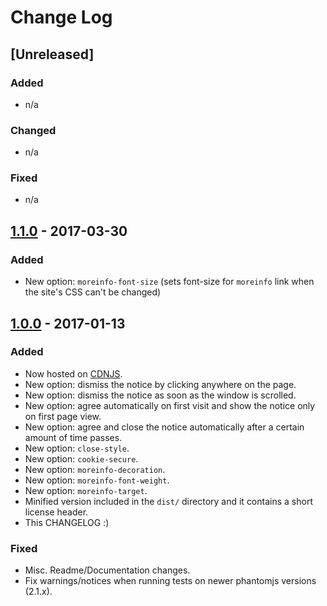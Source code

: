 # Change Log

## [Unreleased]
### Added
- n/a

### Changed
- n/a

### Fixed
- n/a

## [1.1.0](https://github.com/dobarkod/cookie-banner/compare/1.0.0...1.1.0) - 2017-03-30
### Added
 - New option: `moreinfo-font-size` (sets font-size for `moreinfo` link when the site's CSS can't be changed)

## [1.0.0](https://github.com/dobarkod/cookie-banner/compare/761222ef3c62efa93c5660a2e1fea52f5e4e2176...1.0.0) - 2017-01-13
### Added
- Now hosted on [CDNJS](https://cdnjs.com/libraries/cookie-banner).
- New option: dismiss the notice by clicking anywhere on the page.
- New option: dismiss the notice as soon as the window is scrolled.
- New option: agree automatically on first visit and show the notice only on first page view.
- New option: agree and close the notice automatically after a certain amount of time passes.
- New option: `close-style`.
- New option: `cookie-secure`.
- New option: `moreinfo-decoration`.
- New option: `moreinfo-font-weight`.
- New option: `moreinfo-target`.
- Minified version included in the `dist/` directory and it contains a short license header.
- This CHANGELOG :)

### Fixed
- Misc. Readme/Documentation changes.
- Fix warnings/notices when running tests on newer phantomjs versions (2.1.x).
